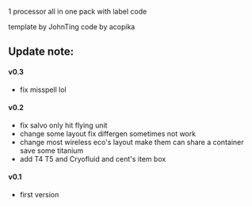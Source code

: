 1 processor all in one pack with label code

template by JohnTing
code by acopika

## Update note:
#### v0.3
- fix misspell lol
#### v0.2
- fix salvo only hit flying unit
- change some layout fix differgen sometimes not work
- change most wireless eco's layout make them can share a container save some titanium
- add T4 T5 and Cryofluid and cent's item box
#### v0.1
- first version